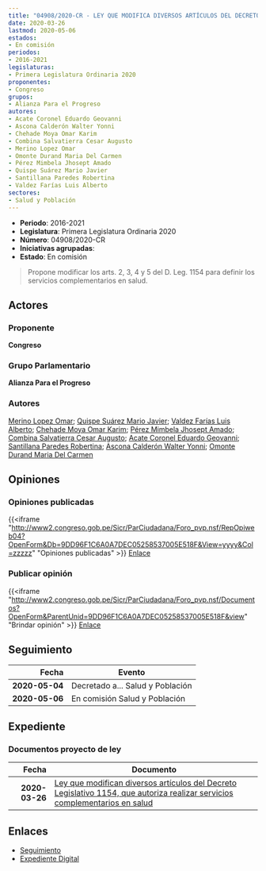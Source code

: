 ```yaml
---
title: "04908/2020-CR - LEY QUE MODIFICA DIVERSOS ARTÍCULOS DEL DECRETO LEGISLATIVO N° 1154, QUE AUTORIZA REALIZAR SERVICIOS COMPLEMENTARIOS EN SALUD."
date: 2020-03-26
lastmod: 2020-05-06
estados:
- En comisión
periodos:
- 2016-2021
legislaturas:
- Primera Legislatura Ordinaria 2020
proponentes:
- Congreso
grupos:
- Alianza Para el Progreso
autores:
- Acate Coronel Eduardo Geovanni
- Ascona Calderón Walter Yonni
- Chehade Moya Omar Karim
- Combina Salvatierra Cesar Augusto
- Merino Lopez Omar
- Omonte Durand Maria Del Carmen
- Pérez Mimbela Jhosept Amado
- Quispe Suárez Mario Javier
- Santillana Paredes Robertina
- Valdez Farías Luis Alberto
sectores:
- Salud y Población
---
```

- **Periodo**: 2016-2021
- **Legislatura**: Primera Legislatura Ordinaria 2020
- **Número**: 04908/2020-CR
- **Iniciativas agrupadas**: 
- **Estado**: En comisión

> Propone modificar los arts. 2, 3, 4 y 5 del D. Leg. 1154 para definir los servicios complementarios en salud.


## Actores

### Proponente

**Congreso**

### Grupo Parlamentario

**Alianza Para el Progreso**

### Autores

[Merino Lopez Omar](mailto:mailto:omerino@congreso.gob.pe); [Quispe Suárez Mario Javier](mailto:mailto:yquispe@congreso.gob.pe); [Valdez Farías Luis Alberto](mailto:mailto:lvaldez@congreso.gob.pe); [Chehade Moya Omar Karim](mailto:mailto:ochehade@congreso.gob.pe); [Pérez Mimbela Jhosept Amado](mailto:mailto:jperezm@congreso.gob.pe); [Combina Salvatierra Cesar Augusto](mailto:mailto:ccombina@congreso.gob.pe); [Acate Coronel Eduardo Geovanni](mailto:mailto:eacate@congreso.gob.pe); [Santillana Paredes Robertina](mailto:mailto:rsantillana@congreso.gob.pe); [Ascona Calderón Walter Yonni](mailto:mailto:wascona@congreso.gob.pe); [Omonte Durand Maria Del Carmen](mailto:mailto:momonte@congreso.gob.pe)

## Opiniones

### Opiniones publicadas

{{<iframe "http://www2.congreso.gob.pe/Sicr/ParCiudadana/Foro_pvp.nsf/RepOpiweb04?OpenForm&Db=9DD96F1C6A0A7DEC05258537005E518F&View=yyyy&Col=zzzzz" "Opiniones publicadas" >}}
[Enlace](http://www2.congreso.gob.pe/Sicr/ParCiudadana/Foro_pvp.nsf/RepOpiweb04?OpenForm&Db=9DD96F1C6A0A7DEC05258537005E518F&View=yyyy&Col=zzzzz)

### Publicar opinión

{{<iframe "http://www2.congreso.gob.pe/Sicr/ParCiudadana/Foro_pvp.nsf/Documentos?OpenForm&ParentUnid=9DD96F1C6A0A7DEC05258537005E518F&view" "Brindar opinión" >}}
[Enlace](http://www2.congreso.gob.pe/Sicr/ParCiudadana/Foro_pvp.nsf/Documentos?OpenForm&ParentUnid=9DD96F1C6A0A7DEC05258537005E518F&view)


## Seguimiento

| Fecha | Evento |
|------:|--------|
| **2020-05-04** | Decretado a... Salud y Población |
| **2020-05-06** | En comisión Salud y Población |

## Expediente

### Documentos proyecto de ley

| Fecha | Documento |
|------:|-----------|
| **2020-03-26** | [Ley que modifican diversos artículos del Decreto Legislativo 1154, que autoriza realizar servicios complementarios en salud](http://www.leyes.congreso.gob.pe/Documentos/2016_2021/Proyectos_de_Ley_y_de_Resoluciones_Legislativas/PL04908-20200326..pdf) |

## Enlaces

- [Seguimiento](http://www2.congreso.gob.pe/Sicr/TraDocEstProc/CLProLey2016.nsf/f7fff46988ca05b1052578e100829cc7/f16f8d860d09587805258538006e8518?OpenDocument)
- [Expediente Digital](http://www2.congreso.gob.pe/Sicr/TraDocEstProc/Expvirt_2011.nsf/visbusqptramdoc1621/04908?opendocument)

